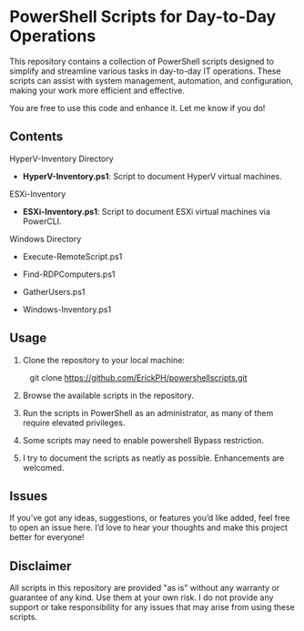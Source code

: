 # PowerShell Scripts for Day-to-Day Operations

This repository contains a collection of PowerShell scripts designed to simplify and streamline various tasks in day-to-day IT operations. These scripts can assist with system management, automation, and configuration, making your work more efficient and effective.

You are free to use this code and enhance it. Let me know if you do!

## Contents

HyperV-Inventory Directory

- **HyperV-Inventory.ps1**: Script to document HyperV virtual machines.

ESXi-Inventory

- **ESXi-Inventory.ps1**: Script to document ESXi virtual machines via PowerCLI.

Windows Directory

- Execute-RemoteScript.ps1
  
- Find-RDPComputers.ps1
  
- GatherUsers.ps1
  
- Windows-Inventory.ps1
  

## Usage

1. Clone the repository to your local machine:

      git clone https://github.com/ErickPH/powershellscripts.git

2. Browse the available scripts in the repository.
3. Run the scripts in PowerShell as an administrator, as many of them require elevated privileges.
4. Some scripts may need to enable powershell Bypass restriction.
5. I try to document the scripts as neatly as possible. Enhancements are welcomed.
  

## Issues

If you’ve got any ideas, suggestions, or features you’d like added, feel free to open an issue here. I’d love to hear your thoughts and make this project better for everyone!

## Disclaimer

All scripts in this repository are provided "as is" without any warranty or guarantee of any kind. Use them at your own risk. I do not provide any support or take responsibility for any issues that may arise from using these scripts.
